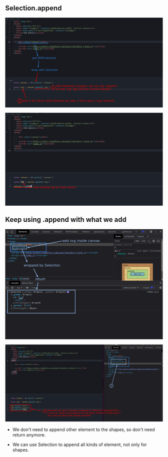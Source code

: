 ## **Selection.append**

![append svg into canvas and got return](./pic/01.png) 

![console.log check return](./pic/02.png) 

## **Keep using .append with what we add**

![browser check](./pic/03.png) 

![keep using append and why we can do that](./pic/04.png) 

- We don't need to append other element to the shapes, so don't need return anymore.

- We can use Selection to append all kinds of element, not only for shapes.
